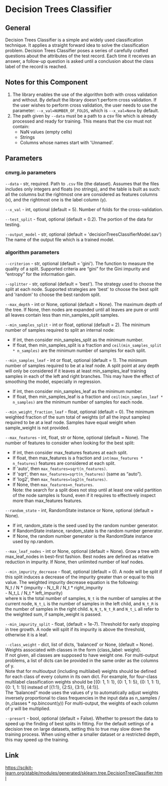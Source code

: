 # Decision Trees Classifier

## General

Decision Trees Classifier is a simple and widely used classification technique. It applies a straight forward idea to solve the classification problem. Decision Trees Classifier poses a series of carefully crafted questions about the attributes of the test record. Each time it receives an answer, a follow-up question is asked until a conclusion about the class label of the record is reached.

## Notes for this Component

1) The library enables the use of the algorithm both with cross validation and without. By default the library doesn't perform cross validation. If the user wishes to perform cross validation, 
the user needs to use the parameter: ```--x_val=NUMBER_OF_FOLDS```, which is ```--x_val=None``` by default.  
2) The path given by ```--data``` must be a path to a csv file which is already processed and ready for training. This means that the csv must not contain: 
   - NaN values (empty cells) 
   - Strings 
   - Columns whose names start with 'Unnamed'.

## Parameters

### cnvrg.io parameters

```--data``` - str, required. Path to `.csv` file (the dataset). Assumes that the files includes only integers and floats (no strings), and the table is built as such: all the columns but the 
rightmost one are considered as features columns (x), and the rightmost one is the label column (y).

```--x_val``` - int, optional (default = 5). Number of folds for the cross-validation.

```--test_split``` - float, optional (default = 0.2). The portion of the data for testing.

```--output_model``` - str, optional (default = 'decisionTreesClassifierModel.sav') The name of the output file which is a trained model. 

### algorithm parameters

```--criterion``` - str, optional (default = 'gini'). The function to measure the quality of a split. Supported criteria are “gini” for the Gini impurity and “entropy” for the information gain.

```--splitter``` - str, optional (default = 'best'). The strategy used to choose the split at each node. Supported strategies are 'best' to choose the best split and 'random' to choose the best random split.

```--max_depth``` - int or None, optional (default = None). The maximum depth of the tree. If None, then nodes are expanded until all leaves are pure or until all leaves contain less than min_samples_split samples.

```--min_samples_split``` - int or float, optional (default = 2). The minimum number of samples required to split an internal node:  
 - If int, then consider min_samples_split as the minimum number.  
 - If float, then min_samples_split is a fraction and `ceil(min_samples_split * n_samples)` are the minimum number of samples for each split.
                            
```--min_samples_leaf``` - int or float, optional (default = 1). The minimum number of samples required to be at a leaf node. A split point at any depth will only be considered if it leaves at 
least min_samples_leaf training samples in each of the left and right branches. This may have the effect of smoothing the model, especially in regression.  
 - If int, then consider min_samples_leaf as the minimum number.  
 - If float, then min_samples_leaf is a fraction and `ceil(min_samples_leaf * n_samples)` are the minimum number of samples for each node.

```--min_weight_fraction_leaf``` -  float, optional (default = 0). The minimum weighted fraction of the sum total of weights (of all the input samples) required to be at a leaf node. Samples have equal weight when sample_weight is not provided.

```--max_features``` - int, float, str or None, optional (default = None).
The number of features to consider when looking for the best split:  
 - If int, then consider max_features features at each split.  
 - If float, then max_features is a fraction and `int(max_features * n_features)` features are considered at each split.  
 - If 'auto', then `max_features=sqrt(n_features)`.  
 - If 'sqrt', then `max_features=sqrt(n_features)` (same as “auto”).
 - If 'log2', then `max_features=log2(n_features)`.  
 - If None, then `max_features=n_features`.  
Note: the search for a split does not stop until at least one valid partition of the node samples is found, even if it requires to effectively inspect more than max_features features.

```--random_state``` - int, RandomState instance or None, optional (default = None).  
 - If int, random_state is the seed used by the random number generator.   
 - If RandomState instance, random_state is the 
random number generator.  
 - If None, the random number generator is the RandomState instance used by np.random.

```--max_leaf_nodes``` - int or None, optional (default = None). Grow a tree with max_leaf_nodes in best-first fashion. Best nodes are defined as relative reduction in impurity. If None, then unlimited number of leaf nodes.

```--min_impurity_decrease``` - float, optional (default = 0).
A node will be split if this split induces a decrease of the impurity greater than or equal to this value.
The weighted impurity decrease equation is the following:  
N_t / N * (impurity - N_t_R / N_t * right_impurity  
                    - N_t_L / N_t * left_impurity)  
where `N` is the total number of samples, `N_t` is the number of samples at the current node, `N_t_L` is the number of samples in the left child, and `N_t_R` is the number of samples in the right child.
`N`, `N_t`, `N_t_R` and `N_t_L` all refer to the weighted sum, if sample_weight is passed.

```--min_impurity_split``` - float, (default = 1e-7). Threshold for early stopping in tree growth. A node will split if its impurity is above the threshold, otherwise it is a leaf.

```--class_weight``` - dict, list of dicts, 'balanced' or None, (default = None). Weights associated with classes in the form {class_label: weight}.   
If not given, all classes are supposed to have weight one. For multi-output problems, a list of dicts can be provided in the same order as the columns of y.  
Note that for multioutput (including multilabel) weights should be defined for each class of every column in its own dict. For example, for four-class multilabel classification weights should be [{0: 1, 1: 1}, {0: 1, 1: 5}, {0: 1, 1: 1}, {0: 1, 1: 1}] instead of [{1:1}, {2:5}, {3:1}, {4:1}].  
The “balanced” mode uses the values of y to automatically adjust weights inversely proportional to class frequencies in the input data as n_samples / (n_classes * np.bincount(y))
For multi-output, the weights of each column of y will be multiplied.

```--presort``` - bool, optional (default = False). Whether to presort the data to speed up the finding of best splits in fitting. For the default settings of a decision tree on large datasets, setting this to true may slow down the training process. When using either a smaller dataset or a restricted depth, this may speed up the training.


## Link
https://scikit-learn.org/stable/modules/generated/sklearn.tree.DecisionTreeClassifier.html